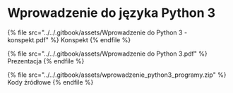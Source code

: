 # Wprowadzenie do języka Python 3

{% file src="../../.gitbook/assets/Wprowadzenie do Python 3 - konspekt.pdf" %}
Konspekt
{% endfile %}

{% file src="../../.gitbook/assets/Wprowadzenie do Python 3.pdf" %}
Prezentacja
{% endfile %}

{% file src="../../.gitbook/assets/wprowadzenie_python3_programy.zip" %}
Kody źródłowe
{% endfile %}
